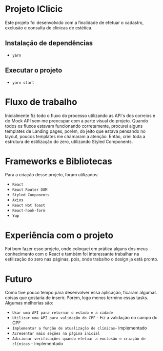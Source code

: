 # Projeto IClicic

Este projeto foi desenvolvido com a finalidade de efetuar o cadastro, exclusão e consulta de clínicas de estética.

## Instalação de dependências

- `yarn`

## Executar o projeto

- `yarn start`

# Fluxo de trabalho

Inicialmente fiz todo o fluxo do processo utilizando as API´s dos correios e do Mock API sem me preocupar com a parte visual do projeto. Quando todos os fluxos estavam funcionando corretamente, procurei alguns templates de Landing pages, porém, do jeito que estava pensando no layout, poucos templates me chamaram a atenção. Então, criei toda a estrutura de estilização do zero, utilizando Styled Components.

# Frameworks e Bibliotecas

Para a criação desse projeto, foram utilizados:

- `React`
- `React Router DOM`
- `Styled Components`
- `Axios`
- `React Hot Toast`
- `React-hook-form`
- `Yup`

# Experiência com o projeto

Foi bom fazer esse projeto, onde coloquei em prática alguns dos meus conhecimento com o React e também foi interessante trabalhar na estilização do zero nas páginas, pois, onde trabalho o design ja está pronto.

# Futuro

Como tive pouco tempo para desenvolver essa aplicação, ficaram algumas coisas que gostaria de inserir. Porém, logo menos termino essas tasks. Algumas melhorias são:

- `Usar uma API para retornar o estado e a cidade`
- `Utilizar uma API para validação do CPF` - Fiz a validação no campo do CPF
- `Implementar a função de atualização de clínicas`- Implementado
- `Acresentar mais seções na página inicial` 
- `Adicionar verificações quando efetuar a exclusão e criação de clínicas` - Implementado
